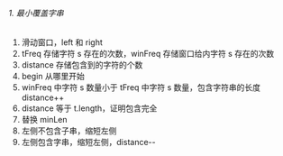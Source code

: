 ###### 1. 最小覆盖字串

1. 滑动窗口，left 和 right
2. tFreq 存储字符 s 存在的次数，winFreq 存储窗口给内字符 s 存在的次数
3. distance 存储包含到的字符的个数
4. begin 从哪里开始
5. winFreq 中字符 s 数量小于 tFreq 中字符 s 数量，包含字符串的长度 distance++
6. distance 等于 t.length，证明包含完全
7. 替换 minLen
8. 左侧不包含子串，缩短左侧
9. 左侧包含字串，缩短左侧，distance--
